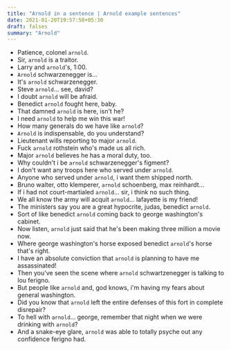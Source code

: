 ```yaml
---
title: "Arnold in a sentence | Arnold example sentences"
date: 2021-01-20T19:57:50+05:30
draft: falses
summary: "Arnold"
---
```

- Patience, colonel `arnold`.
- Sir, `arnold` is a traitor.
- Larry and `arnold`'s, 1:00.
- `Arnold` schwarzenegger is...
- It's `arnold` schwarzenegger.
- Steve `arnold`... see, david?
- I doubt `arnold` will be afraid.
- Benedict `arnold` fought here, baby.
- That damned `arnold` is here, isn't he?
- I need `arnold` to help me win this war!
- How many generals do we have like `arnold`?
- `Arnold` is indispensable, do you understand?
- Lieutenant wills reporting to major `arnold`.
- Fuck `arnold` rothstein who's made us all rich.
- Major `arnold` believes he has a moral duty, too.
- Why couldn't i be `arnold` schwarzenegger's figment?
- I don't want any troops here who served under `arnold`.
- Anyone who served under `arnold`, i want them shipped north.
- Bruno walter, otto klemperer, `arnold` schoenberg, max reinhardt...
- If i had not court-martialed `arnold`... sir, i think no such thing.
- We all know the army will acquit `arnold`... lafayette is my friend!
- The ministers say you are a great hypocrite, judas, benedict `arnold`.
- Sort of like benedict `arnold` coming back to george washington's cabinet.
- Now listen, `arnold` just said that he's been making three million a movie now.
- Where george washington's horse exposed benedict `arnold`'s horse that's right.
- I have an absolute conviction that `arnold` is planning to have me assassinated!
- Then you've seen the scene where `arnold` schwartzenegger is talking to lou ferigno.
- But people like `arnold` and, god knows, i'm having my fears about general washington.
- Did you know that `arnold` left the entire defenses of this fort in complete disrepair?
- To hell with `arnold`... george, remember that night when we were drinking with `arnold`?
- And a snake-eye glare, `arnold` was able to totally psyche out any confidence ferigno had.
                 

